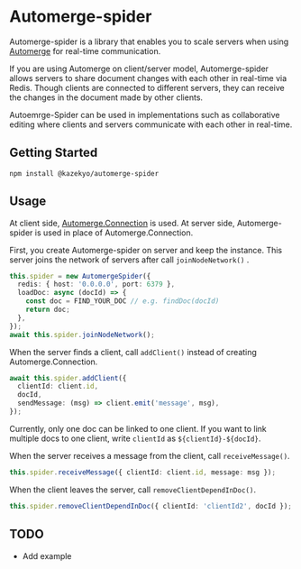 # Automerge-spider
Automerge-spider is a library that enables you to scale servers when using [Automerge](https://github.com/automerge/automerge) for real-time communication.

If you are using Automerge on client/server model, Automerge-spider allows servers to share document changes with each other in real-time via Redis.
Though clients are connected to different servers, they can receive the changes in the document made by other clients.

Autoemrge-Spider can be used in implementations such as collaborative editing where clients and servers communicate with each other in real-time.

## Getting Started
```
npm install @kazekyo/automerge-spider
```

## Usage
At client side, [Automerge.Connection](https://github.com/automerge/automerge#sending-and-receiving-changes) is used. At server side, Automerge-spider is used in place of Automerge.Connection.

First, you create Automerge-spider on server and keep the instance.
This server joins the network of servers after call `joinNodeNetwork()` .
```ts
this.spider = new AutomergeSpider({
  redis: { host: '0.0.0.0', port: 6379 },
  loadDoc: async (docId) => {
    const doc = FIND_YOUR_DOC // e.g. findDoc(docId)
    return doc;
  },
});
await this.spider.joinNodeNetwork();
```

When the server finds a client, call `addClient()` instead of creating Automerge.Connection.
```ts
await this.spider.addClient({
  clientId: client.id,
  docId,
  sendMessage: (msg) => client.emit('message', msg),
});
```
Currently, only one doc can be linked to one client. If you want to link multiple docs to one client, write `clientId` as `${clientId}-${docId}`.

When the server receives a message from the client, call `receiveMessage()`.
```ts
this.spider.receiveMessage({ clientId: client.id, message: msg });
```

When the client leaves the server, call `removeClientDependInDoc()`.
```ts
this.spider.removeClientDependInDoc({ clientId: 'clientId2', docId });
```


## TODO
- Add example
